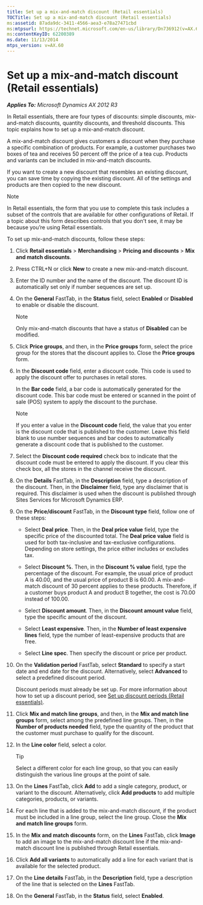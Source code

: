 ```yaml
---
title: Set up a mix-and-match discount (Retail essentials)
TOCTitle: Set up a mix-and-match discount (Retail essentials)
ms:assetid: 87ada9dc-3411-4566-aea3-e78a27471cbd
ms:mtpsurl: https://technet.microsoft.com/en-us/library/Dn736912(v=AX.60)
ms:contentKeyID: 62200389
ms.date: 11/13/2014
mtps_version: v=AX.60
---
```


# Set up a mix-and-match discount (Retail essentials) 


_**Applies To:** Microsoft Dynamics AX 2012 R3_

In Retail essentials, there are four types of discounts: simple discounts, mix-and-match discounts, quantity discounts, and threshold discounts. This topic explains how to set up a mix-and-match discount.

A mix-and-match discount gives customers a discount when they purchase a specific combination of products. For example, a customer purchases two boxes of tea and receives 50 percent off the price of a tea cup. Products and variants can be included in mix-and-match discounts.

If you want to create a new discount that resembles an existing discount, you can save time by copying the existing discount. All of the settings and products are then copied to the new discount.


> [!NOTE]
> <P>In Retail essentials, the form that you use to complete this task includes a subset of the controls that are available for other configurations of Retail. If a topic about this form describes controls that you don't see, it may be because you’re using Retail essentials.</P>



To set up mix-and-match discounts, follow these steps:

1.  Click **Retail essentials** \> **Merchandising** \> **Pricing and discounts** \> **Mix and match discounts**.

2.  Press CTRL+N or click **New** to create a new mix-and-match discount.

3.  Enter the ID number and the name of the discount. The discount ID is automatically set only if number sequences are set up.

4.  On the **General** FastTab, in the **Status** field, select **Enabled** or **Disabled** to enable or disable the discount.
    

    > [!NOTE]
    > <P>Only mix-and-match discounts that have a status of <STRONG>Disabled</STRONG> can be modified.</P>



5.  Click **Price groups**, and then, in the **Price groups** form, select the price group for the stores that the discount applies to. Close the **Price groups** form.

6.  In the **Discount code** field, enter a discount code. This code is used to apply the discount offer to purchases in retail stores.
    
    In the **Bar code** field, a bar code is automatically generated for the discount code. This bar code must be entered or scanned in the point of sale (POS) system to apply the discount to the purchase.
    

    > [!NOTE]
    > <P>If you enter a value in the <STRONG>Discount code</STRONG> field, the value that you enter is the discount code that is published to the customer. Leave this field blank to use number sequences and bar codes to automatically generate a discount code that is published to the customer.</P>



7.  Select the **Discount code required** check box to indicate that the discount code must be entered to apply the discount. If you clear this check box, all the stores in the channel receive the discount.

8.  On the **Details** FastTab, in the **Description** field, type a description of the discount. Then, in the **Disclaimer** field, type any disclaimer that is required. This disclaimer is used when the discount is published through Sites Services for Microsoft Dynamics ERP.

9.  On the **Price/discount** FastTab, in the **Discount type** field, follow one of these steps:
    
      - Select **Deal price**. Then, in the **Deal price value** field, type the specific price of the discounted total. The **Deal price value** field is used for both tax-inclusive and tax-exclusive configurations. Depending on store settings, the price either includes or excludes tax.
    
      - Select **Discount %**. Then, in the **Discount % value** field, type the percentage of the discount. For example, the usual price of product A is 40.00, and the usual price of product B is 60.00. A mix-and-match discount of 30 percent applies to these products. Therefore, if a customer buys product A and product B together, the cost is 70.00 instead of 100.00.
    
      - Select **Discount amount**. Then, in the **Discount amount value** field, type the specific amount of the discount.
    
      - Select **Least expensive**. Then, in the **Number of least expensive lines** field, type the number of least-expensive products that are free.
    
      - Select **Line spec**. Then specify the discount or price per product.

10. On the **Validation period** FastTab, select **Standard** to specify a start date and end date for the discount. Alternatively, select **Advanced** to select a predefined discount period.
    
    Discount periods must already be set up. For more information about how to set up a discount period, see [Set up discount periods (Retail essentials)](set-up-discount-periods-retail-essentials.md).

11. Click **Mix and match line groups**, and then, in the **Mix and match line groups** form, select among the predefined line groups. Then, in the **Number of products needed** field, type the quantity of the product that the customer must purchase to qualify for the discount.

12. In the **Line color** field, select a color.
    

    > [!TIP]
    > <P>Select a different color for each line group, so that you can easily distinguish the various line groups at the point of sale.</P>



13. On the **Lines** FastTab, click **Add** to add a single category, product, or variant to the discount. Alternatively, click **Add products** to add multiple categories, products, or variants.

14. For each line that is added to the mix-and-match discount, if the product must be included in a line group, select the line group. Close the **Mix and match line groups** form.

15. In the **Mix and match discounts** form, on the **Lines** FastTab, click **Image** to add an image to the mix-and-match discount line if the mix-and-match discount line is published through Retail essentials.

16. Click **Add all variants** to automatically add a line for each variant that is available for the selected product.

17. On the **Line details** FastTab, in the **Description** field, type a description of the line that is selected on the **Lines** FastTab.

18. On the **General** FastTab, in the **Status** field, select **Enabled**.

  


